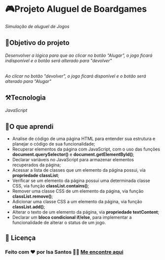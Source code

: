 # 🎮Projeto Aluguel de Boardgames
###### Simulação de aluguel de Jogos


## 🎯Objetivo do projeto
###### Desenvolver a lógica para que ao clicar no botão "Alugar", o jogo ficará indisponível e o botão será alterado para "devolver"
###### Ao clicar no botão "devolver", o jogo ficará disponível e o botão será alterado para "Alugar"







## ⚒️Tecnologia
###### JavaScript


## 🦉O que aprendi
* Analise de código de uma página HTML para entender sua estrutura e planejar o código de sua funcionalidade;
* Recuperar elementos da página com JavaScript, com o uso das funções **document.querySelector()** e **document.getElementById()**;
* Declarar variáveis no JavaScript para armazenar elementos recuperados da página;
* Acessar a lista de classes que um elemento da página possui, via **propriedade classList**;
* Verificar se um elemento da página possui uma determinada classe CSS, via função **classList.contains()**;
* Remover uma classe CSS de um elemento da página, via função **classList.remove()**;
* Adicionar uma classe CSS a um elemento da página, via função **classList.add()**;
* Alterar o texto de um elemento da página, via **propriedade textContent**;
* Declarar um **bloco condicional if/else**, para implementar a funcionalidade de alterar o status de um jogo.

## 📝 Licença
### Feito com ❤️ por Isa Santos 👋🏽 [Me encontre aqui](https://www.linkedin.com/in/isabela-siqueira-40609925/)
